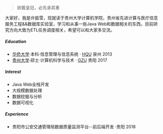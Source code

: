 > 欲戴皇冠，必先承其重  

大家好，我是许振雪，现就读于贵州大学计算机学院，贵州省先进计算与医疗信息服务工程&&数据库实验室，学习和从事一些Java Web和数据相关的东西。目前研究方向大致为ETL任务调度相关，希望可以和大家多交流。

##### Education
- [华侨大学][4]·本科·信息管理与信息系统 · [HQU][1] 泉州 2013
- [贵州大学][3]·硕士·计算机科学与技术   · [GZU][2] 贵阳 2017


##### Interest

- Java Web全栈开发
- 大规模数据处理
- 数据挖掘与分析
- 数据可视化


##### Experience

- 贵阳市公安交通管理局数据质量监测平台--前后端开发 ·贵阳 2018


[1]: http://www.hqu.edu.cn/
[2]: http://www.gzu.edu.cn/
[3]: https://baike.baidu.com/item/%E8%B4%B5%E5%B7%9E%E5%A4%A7%E5%AD%A6
[4]: https://baike.baidu.com/item/%E5%8D%8E%E4%BE%A8%E5%A4%A7%E5%AD%A6
